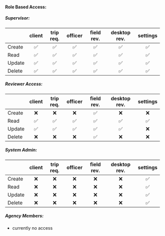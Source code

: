 #### Role Based Access:
   
##### Supervisor:
| | client | trip req. | officer | field rev. | desktop rev. | settings |
|-|:-:|:-:|:-:|:-:|:-:|:-:|
| Create |:white_check_mark:|:white_check_mark:|:white_check_mark:|:white_check_mark:|:white_check_mark:|:white_check_mark:  
| Read   | :white_check_mark: | :white_check_mark: | :white_check_mark: | :white_check_mark: | :white_check_mark: | :white_check_mark:
| Update | :white_check_mark: | :white_check_mark: | :white_check_mark: | :white_check_mark: | :white_check_mark: | :white_check_mark:
| Delete | :white_check_mark: | :white_check_mark: | :white_check_mark: | :white_check_mark: | :white_check_mark: | :white_check_mark:

##### Reviewer Access:
| | client | trip req. | officer | field rev. | desktop rev. | settings |
|-|:-:|:-:|:-:|:-:|:-:|:-:|
| Create | :x: | :x: | :x: | :white_check_mark: | :x: | :x: 
| Read | :white_check_mark: | :white_check_mark: | :white_check_mark: | :white_check_mark: | :white_check_mark: | :white_check_mark:
| Update | :white_check_mark: | :white_check_mark: | :white_check_mark: | :white_check_mark: | :white_check_mark: | :x:
| Delete | :x: | :x: | :x: | :white_check_mark: | :x: | :x:

 ##### System Admin:
| | client | trip req. | officer | field rev. | desktop rev. | settings |
|-|:-:|:-:|:-:|:-:|:-:|:-:|
| Create | :x: | :x: | :x: | :x: | :x: | :white_check_mark: 
| Read   | :x: | :x: | :x: | :x: | :x: | :white_check_mark:
| Update | :x: | :x: | :x: | :x: | :x: | :white_check_mark:
| Delete | :x: | :x: | :x: | :x: | :x: | :white_check_mark:
 ##### Agency Members:
 - currently no access